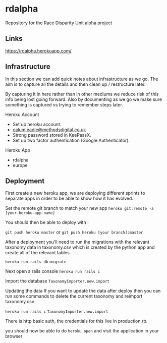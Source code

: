 # rdalpha

Repository for the Race Disparity Unit alpha project

## Links

https://rdalpha.herokuapp.com/

## Infrastructure

In this section we can add quick notes about infrastructure as we go. The aim is to capture all the details and then clean up / restructure later.

By capturing it in here rather than in other mediums we reduce risk of this info being lost going forward. Also by documenting as we go we make sure something is captured vs trying to remember steps later.

Heroku Account
- Set up heroku account.
- calum.eadie@methodsdigital.co.uk
- Strong password stored in KeePassX.
- Set up two factor authentication (Google Authenticator).

Heroku App
- rdalpha
- europe

## Deployment

First create a new heroku app, we are deploying different sprints to separate
apps in order to be able to show how it has evolved.

Set the remote git branch to match your new app
`heroku git:remote -a [your-heroku-app-name]`


You should then be able to deploy with :

`git push heroku master`
or
`git push heroku [your branch]:master`

After a deployment you'll need to run the migrations
with the relevant taxonomy data in taxonomy.csv which is created by the python app
and create all of the relevant tables.

`heroku run rails db:migrate`

Next open a rails console
`heroku run rails c`

Import the database
`TaxonomyImporter.new.import`

Updating the data
If you want to update the data after deploy then you can run some commands
to delete the current taxonomy and reimport taxonomy.csv

`heroku run rails c`
`TaxonomyImporter.new.import`

There is http basic auth, the credentials for this live in production.rb.

you should now be able to do `heroku open` and visit the application in your browser
